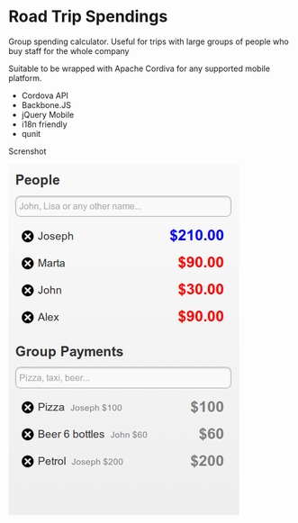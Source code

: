 Road Trip Spendings
===================

Group spending calculator. Useful for trips with large groups of people who buy staff for the whole company

Suitable to be wrapped with Apache Cordiva for any supported mobile platform.

* Cordova API
* Backbone.JS
* jQuery Mobile
* i18n friendly
* qunit

Screnshot

![Screenshot](img/screenshot.png?raw=true)
